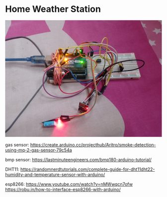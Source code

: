 # Home Weather Station  
<img src=https://github.com/SazinSamin/Home_Weather_Station/blob/main/image_1.jpg>

gas sensor: https://create.arduino.cc/projecthub/Aritro/smoke-detection-using-mq-2-gas-sensor-79c54a  
  
bmp sensor: https://lastminuteengineers.com/bmp180-arduino-tutorial/  
  
DHT11: https://randomnerdtutorials.com/complete-guide-for-dht11dht22-humidity-and-temperature-sensor-with-arduino/  
  
esp8266: https://www.youtube.com/watch?v=nMWwqcn7ofw  
         https://robu.in/how-to-interface-esp8266-with-arduino/
